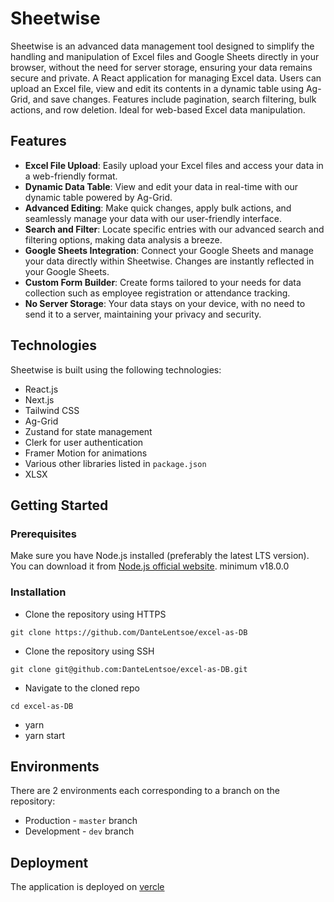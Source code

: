 # Sheetwise

Sheetwise is an advanced data management tool designed to simplify the handling and manipulation of Excel files and Google Sheets directly in your browser, without the need for server storage, ensuring your data remains secure and private. A React application for managing Excel data. Users can upload an Excel file, view and edit its contents in a dynamic table using Ag-Grid, and save changes. Features include pagination, search filtering, bulk actions, and row deletion. Ideal for web-based Excel data manipulation.

## Features

- **Excel File Upload**: Easily upload your Excel files and access your data in a web-friendly format.
- **Dynamic Data Table**: View and edit your data in real-time with our dynamic table powered by Ag-Grid.
- **Advanced Editing**: Make quick changes, apply bulk actions, and seamlessly manage your data with our user-friendly interface.
- **Search and Filter**: Locate specific entries with our advanced search and filtering options, making data analysis a breeze.
- **Google Sheets Integration**: Connect your Google Sheets and manage your data directly within Sheetwise. Changes are instantly reflected in your Google Sheets.
- **Custom Form Builder**: Create forms tailored to your needs for data collection such as employee registration or attendance tracking.
- **No Server Storage**: Your data stays on your device, with no need to send it to a server, maintaining your privacy and security.

## Technologies

Sheetwise is built using the following technologies:

- React.js
- Next.js
- Tailwind CSS
- Ag-Grid
- Zustand for state management
- Clerk for user authentication
- Framer Motion for animations
- Various other libraries listed in `package.json`
- XLSX

## Getting Started

### Prerequisites

Make sure you have Node.js installed (preferably the latest LTS version). You can download it from [Node.js official website](https://nodejs.org/). minimum v18.0.0

### Installation

- Clone the repository using HTTPS

```
git clone https://github.com/DanteLentsoe/excel-as-DB
```

- Clone the repository using SSH

```
git clone git@github.com:DanteLentsoe/excel-as-DB.git
```

- Navigate to the cloned repo

```
cd excel-as-DB
```

- yarn
- yarn start

## Environments

There are 2 environments each corresponding to a branch on the repository:

- Production - `master` branch
- Development - `dev` branch

## Deployment

The application is deployed on [vercle](```https://vercel.com/```)
